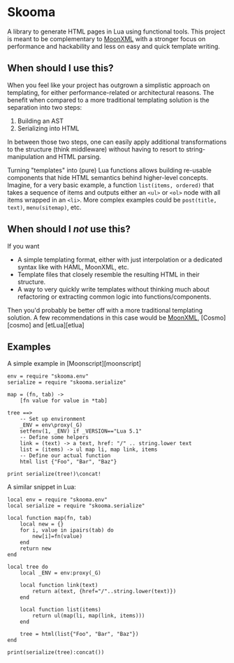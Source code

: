Skooma
================================================================================

A library to generate HTML pages in Lua using functional tools. This project is
meant to be complementary to [MoonXML][moonxml] with a stronger focus on
performance and hackability and less on easy and quick template writing.

When should I use this?
----------------------------------------

When you feel like your project has outgrown a simplistic approach on
templating, for either performance-related or architectural reasons. The benefit
when compared to a more traditional templating solution is the separation into
two steps:

1. Building an AST
2. Serializing into HTML

In between those two steps, one can easily apply additional transformations to
the structure (think middleware) without having to resort to string-manipulation
and HTML parsing.

Turning "templates" into (pure) Lua functions allows building re-usable
components that hide HTML semantics behind higher-level concepts. Imagine, for a
very basic example, a function `list(items, ordered)` that takes a sequence of
items and outputs either an `<ul>` or `<ol>` node with all items wrapped in an
`<li>`. More complex examples could be `post(title, text)`, `menu(sitemap)`,
etc.

When should I *not* use this?
----------------------------------------

If you want

-	A simple templating format, either with just interpolation or a dedicated
	syntax like with HAML, MoonXML, etc.
-	Template files that closely resemble the resulting HTML in their structure.
-	A way to very quickly write templates without thinking much about refactoring
	or extracting common logic into functions/components.

Then you'd probably be better off with a more traditional templating solution.
A few recommendations in this case would be [MoonXML][moonxml], [Cosmo][cosmo]
and [etLua][etlua]

Examples
----------------------------------------

A simple example in [Moonscript][moonscript]

	env = require "skooma.env"
	serialize = require "skooma.serialize"

	map = (fn, tab) ->
		[fn value for value in *tab]

	tree ==>
		-- Set up environment
		_ENV = env\proxy(_G)
		setfenv(1, _ENV) if _VERSION=="Lua 5.1"
		-- Define some helpers
		link = (text) -> a text, href: "/" .. string.lower text
		list = (items) -> ul map li, map link, items
		-- Define our actual function
		html list {"Foo", "Bar", "Baz"}

	print serialize(tree!)\concat!

A similar snippet in Lua:

	local env = require "skooma.env"
	local serialize = require "skooma.serialize"

	local function map(fn, tab)
		local new = {}
		for i, value in ipairs(tab) do
			new[i]=fn(value)
		end
		return new
	end

	local tree do
		local _ENV = env:proxy(_G)

		local function link(text)
			return a(text, {href="/"..string.lower(text)})
		end

		local function list(items)
			return ul(map(li, map(link, items)))
		end

		tree = html(list{"Foo", "Bar", "Baz"})
	end

	print(serialize(tree):concat())

[moonxml]: http://github.com/darkwiiplayer/moonxml
